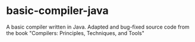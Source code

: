 # basic-compiler-java
A basic compiler written in Java. 
Adapted and bug-fixed source code from the book "Compilers: Principles, Techniques, and Tools"

